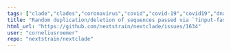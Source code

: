 ```yaml
---
tags: ["clade","clades","coronavirus","covid","covid-19","covid19","dna","help-wanted","influenza","ncov","neherlab","next-generation-sequencing","nextstrain","research","rna","sars-cov-2","science","sequences","sequencing","strain","tbug","virus"]
title: "Random duplication/deletion of sequences passed via `?input-fasta` when endpoint returns sequences in random order"
html_url: "https://github.com/nextstrain/nextclade/issues/1634"
user: "corneliusroemer"
repo: "nextstrain/nextclade"
---
```


